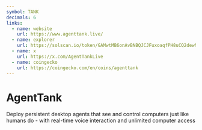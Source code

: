 ```yaml
---
symbol: TANK
decimals: 6
links:
  - name: website
    url: https://www.agenttank.live/
  - name: explorer
    url: https://solscan.io/token/GAMwtMB6onAvBNBQJCJFuxoaqfPH8uCQ2dewNMVVpump
  - name: x
    url: https://x.com/AgentTankLive
  - name: coingecko
    url: https://coingecko.com/en/coins/agenttank
---
```


# AgentTank

Deploy persistent desktop agents that see and control computers just like humans do - with real-time voice interaction and unlimited computer access
